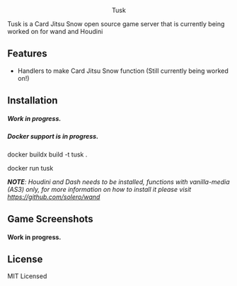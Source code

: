 <p align="center">
Tusk
</p>
Tusk is a Card Jitsu Snow open source game server that is currently being worked on for wand and Houdini

## Features
- Handlers to make Card Jitsu Snow function (Still currently being worked on!)

## Installation
##### Work in progress.

##### Docker support is in progress.

docker buildx build -t tusk .

docker run tusk

***NOTE**: Houdini and Dash needs to be installed, functions with vanilla-media (AS3) only, for more information on how to install it please visit https://github.com/solero/wand*

## Game Screenshots
#### Work in progress.

## License

MIT Licensed

